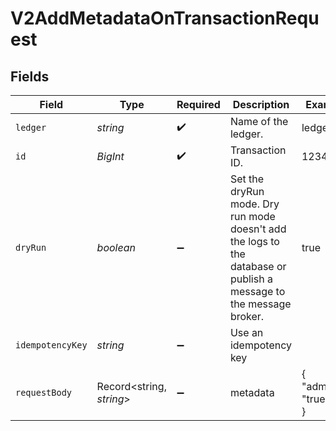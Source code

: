# V2AddMetadataOnTransactionRequest


## Fields

| Field                                                                                                              | Type                                                                                                               | Required                                                                                                           | Description                                                                                                        | Example                                                                                                            |
| ------------------------------------------------------------------------------------------------------------------ | ------------------------------------------------------------------------------------------------------------------ | ------------------------------------------------------------------------------------------------------------------ | ------------------------------------------------------------------------------------------------------------------ | ------------------------------------------------------------------------------------------------------------------ |
| `ledger`                                                                                                           | *string*                                                                                                           | :heavy_check_mark:                                                                                                 | Name of the ledger.                                                                                                | ledger001                                                                                                          |
| `id`                                                                                                               | *BigInt*                                                                                                           | :heavy_check_mark:                                                                                                 | Transaction ID.                                                                                                    | 1234                                                                                                               |
| `dryRun`                                                                                                           | *boolean*                                                                                                          | :heavy_minus_sign:                                                                                                 | Set the dryRun mode. Dry run mode doesn't add the logs to the database or publish a message to the message broker. | true                                                                                                               |
| `idempotencyKey`                                                                                                   | *string*                                                                                                           | :heavy_minus_sign:                                                                                                 | Use an idempotency key                                                                                             |                                                                                                                    |
| `requestBody`                                                                                                      | Record<string, *string*>                                                                                           | :heavy_minus_sign:                                                                                                 | metadata                                                                                                           | {<br/>"admin": "true"<br/>}                                                                                        |
